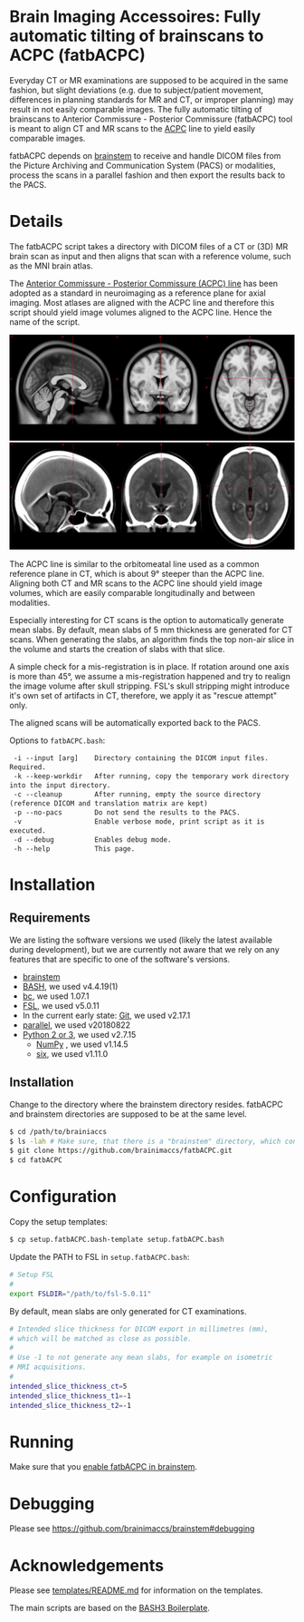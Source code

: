 # Brain Imaging Accessoires: Fully automatic tilting of brainscans to ACPC (fatbACPC)

Everyday CT or MR examinations are supposed to be acquired in the same fashion, but slight deviations (e.g. due to subject/patient movement, differences in planning standards for MR and CT, or improper planning) may result in not easily comparable images. The fully automatic tilting of brainscans to Anterior Commissure - Posterior Commissure (fatbACPC) tool is meant to align CT and MR scans to the [ACPC](https://radiopaedia.org/articles/anterior-commissure-posterior-commissure-line) line to yield easily comparable images.

fatbACPC depends on [brainstem](https://github.com/brainimaccs/brainstem) to receive and handle DICOM files from the Picture Archiving and Communication System (PACS) or modalities, process the scans in a parallel fashion and then export the results back to the PACS.

# Details

The fatbACPC script takes a directory with DICOM files of a CT or (3D) MR brain scan as input and then aligns that scan with a reference volume, such as the MNI brain atlas.

The [Anterior Commissure - Posterior Commissure (ACPC) line](https://radiopaedia.org/articles/anterior-commissure-posterior-commissure-line) has been adopted as a standard in neuroimaging as a reference plane for axial imaging. Most atlases are aligned with the ACPC line and therefore this script should yield image volumes aligned to the ACPC line. Hence the name of the script.

![Screenshot of the MNI ICBM 2009c Nonlinear Symmetric T1 template highlighting the ACPC line](img/mni_icbm152_t1_tal_nlin_asym_09c_acpc.png "Screenshot of the MNI ICBM 2009c Nonlinear Symmetric T1 template highlighting the ACPC line")
![Screenshot of the CT template from the Clinical toolbox for SPM 8/2014 highlighting the ACPC line](img/scct_unsmooth_acpc.png "Screenshot of the CT template from the Clinical toolbox for SPM 8/2014 highlighting the ACPC line")

The ACPC line is similar to the orbitomeatal line used as a common reference plane in CT, which is about 9° steeper than the ACPC line. Aligning both CT and MR scans to the ACPC line should yield image volumes, which are easily comparable longitudinally and between modalities.

Especially interesting for CT scans is the option to automatically generate mean slabs. By default, mean slabs of 5 mm thickness are generated for CT scans. When generating the slabs, an algorithm finds the top non-air slice in the volume and starts the creation of slabs with that slice.

A simple check for a mis-registration is in place. If rotation around one axis is more than 45°, we assume a mis-registration happened and try to realign the image volume after skull stripping. FSL's skull stripping might introduce it's own set of artifacts in CT, therefore, we apply it as "rescue attempt" only.

The aligned scans will be automatically exported back to the PACS.

Options to `fatbACPC.bash`:

```
 -i --input [arg]    Directory containing the DICOM input files. Required.
 -k --keep-workdir   After running, copy the temporary work directory into the input directory.
 -c --cleanup        After running, empty the source directory (reference DICOM and translation matrix are kept)
 -p --no-pacs        Do not send the results to the PACS.
 -v                  Enable verbose mode, print script as it is executed.
 -d --debug          Enables debug mode.
 -h --help           This page.
```

# Installation

## Requirements

We are listing the software versions we used (likely the latest available during development), but we are currently not aware that we rely on any features that are specific to one of the software's versions.

* [brainstem](https://github.com/brainimaccs/brainstem)
* [BASH](https://www.gnu.org/software/bash/), we used v4.4.19(1)
* [bc](https://www.gnu.org/software/bc/), we used 1.07.1
* [FSL](https://fsl.fmrib.ox.ac.uk/), we used v5.0.11
* In the current early state: [Git](https://git-scm.com), we used v2.17.1
* [parallel](https://www.gnu.org/software/parallel/), we used v20180822
* [Python 2 or 3](https://www.python.org), we used v2.7.15
  * [NumPy](http://www.numpy.org) , we used v1.14.5
  * [six](https://pypi.org/project/six/), we used v1.11.0

## Installation

Change to the directory where the brainstem directory resides. fatbACPC and brainstem directories are supposed to be at the same level.

```bash
$ cd /path/to/brainiaccs
$ ls -lah # Make sure, that there is a "brainstem" directory, which contains, well, brainstem
$ git clone https://github.com/brainimaccs/fatbACPC.git
$ cd fatbACPC
```

# Configuration

Copy the setup templates:

```bash
$ cp setup.fatbACPC.bash-template setup.fatbACPC.bash
```

Update the PATH to FSL in `setup.fatbACPC.bash`:

```bash
# Setup FSL
#
export FSLDIR="/path/to/fsl-5.0.11"
```

By default, mean slabs are only generated for CT examinations.

```bash
# Intended slice thickness for DICOM export in millimetres (mm),
# which will be matched as close as possible.
#
# Use -1 to not generate any mean slabs, for example on isometric
# MRI acquisitions.
#
intended_slice_thickness_ct=5
intended_slice_thickness_t1=-1
intended_slice_thickness_t2=-1
```

# Running

Make sure that you [enable fatbACPC in brainstem](https://github.com/brainimaccs/brainstem#assign-jobs-to-queue).

# Debugging

Please see https://github.com/brainimaccs/brainstem#debugging

# Acknowledgements

Please see [templates/README.md](https://github.com/brainimaccs/fatbACPC/blob/master/templates/README.md) for information on the templates.

The main scripts are based on the [BASH3 Boilerplate](http://bash3boilerplate.sh).
